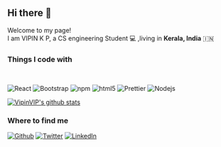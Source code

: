 ## Hi there 👋

Welcome to my page!  
I am VIPIN K P, a CS engineering Student 💻  ,living in  **Kerala, India** :india:

### Things I code with
<br/>

![React](https://img.shields.io/badge/-React-45b8d8?style=flat-square&logo=react&logoColor=white) 
![Bootstrap](https://img.shields.io/badge/-Bootstrap-7509f6?style=flat-square&logo=bootstrap&logoColor=white) 
![npm](https://img.shields.io/badge/-NPM-CB3837?style=flat-square&logo=npm&logoColor=white) ![html5](https://img.shields.io/badge/-HTML5-E34F26?style=flat-square&logo=html5&logoColor=white) ![Prettier](https://img.shields.io/badge/-Prettier-F7B93E?style=flat-square&logo=prettier&logoColor=white) ![Nodejs](https://img.shields.io/badge/-Nodejs-43853d?style=flat-square&logo=Node.js&logoColor=white)
<br/>

[![VipinVIP's github stats](https://github-readme-stats.vercel.app/api?username=VipinVIP&show_icons=true&theme=default)](https://github.com/VipinVIP/)

### Where to find me 

[![Github](https://img.shields.io/badge/GitHub-%2312100E.svg?&style=for-the-badge&logo=Github&logoColor=white)](https://github.com/VipinVIP) [![Twitter](https://img.shields.io/badge/twitter-%231DA1F2.svg?&style=for-the-badge&logo=twitter&logoColor=white)](https://twitter.com/VipinVKP) [![LinkedIn](https://img.shields.io/badge/linkedin-%230077B5.svg?&style=for-the-badge&logo=linkedin&logoColor=white)](https://www.linkedin.com/in/vipin-k-p-615843190/)

